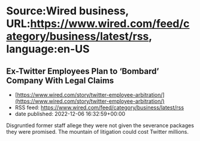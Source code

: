 # Source:Wired business, URL:https://www.wired.com/feed/category/business/latest/rss, language:en-US

## Ex-Twitter Employees Plan to ‘Bombard’ Company With Legal Claims
 - [https://www.wired.com/story/twitter-employee-arbitration/](https://www.wired.com/story/twitter-employee-arbitration/)
 - RSS feed: https://www.wired.com/feed/category/business/latest/rss
 - date published: 2022-12-06 16:32:59+00:00

Disgruntled former staff allege they were not given the severance packages they were promised. The mountain of litigation could cost Twitter millions.

